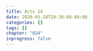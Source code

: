 ```yaml
---
title: Acts 24
date: 2020-03-28T20:30:04-04:00
categories: []
tags: []
chapter: "024"
inprogress: false
---
```


